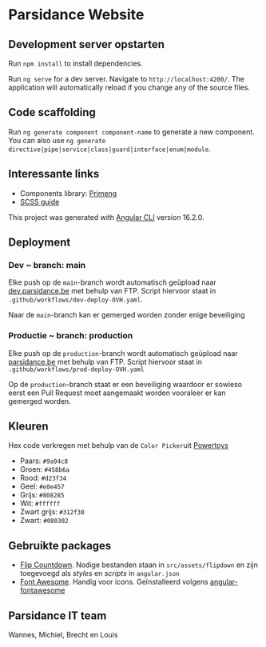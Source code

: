 # Parsidance Website

## Development server opstarten

Run `npm install` to install dependencies.

Run `ng serve` for a dev server. Navigate to `http://localhost:4200/`. The application will automatically reload if you change any of the source files.

## Code scaffolding

Run `ng generate component component-name` to generate a new component. You can also use `ng generate directive|pipe|service|class|guard|interface|enum|module`.

## Interessante links

- Components library: [Primeng](https://www.primeng.org)
- [SCSS guide](https://docs.gitlab.com/ee/development/fe_guide/style/scss.html)

This project was generated with [Angular CLI](https://github.com/angular/angular-cli) version 16.2.0. 

## Deployment

### Dev ~ branch: main

Elke push op de `main`-branch wordt automatisch geüpload naar [dev.parsidance.be](https://dev.parsidance.be) met behulp van FTP. Script hiervoor staat in `.github/workflows/dev-deploy-OVH.yaml`.

Naar de `main`-branch kan er gemerged worden zonder enige beveiliging

### Productie ~ branch: production

Elke push op de `production`-branch wordt automatisch geüpload naar [parsidance.be](https://parsidance.be) met behulp van FTP. Script hiervoor staat in `.github/workflows/prod-deploy-OVH.yaml`

Op de `production`-branch staat er een beveiliging waardoor er sowieso eerst een Pull Request moet aangemaakt worden vooraleer er kan gemerged worden.

## Kleuren

  Hex code verkregen met behulp van de `Color Picker`uit [Powertoys](https://github.com/microsoft/PowerToys)

- Paars: `#9a94c8`
- Groen: `#458b6a`
- Rood: `#d23f34`
- Geel: `#e0e457`
- Grijs: `#808285`
- Wit: `#ffffff`
- Zwart grijs: `#312f30`
- Zwart: `#080302`

## Gebruikte packages

- [Flip Countdown](https://github.com/PButcher/flipdown). Nodige bestanden staan in `src/assets/flipdown` en zijn toegevoegd als *styles* en *scripts* in `angular.json`  
- [Font Awesome](https://fontawesome.com/). Handig voor icons. Geïnstalleerd volgens [angular-fontawesome](https://github.com/FortAwesome/angular-fontawesome)

## Parsidance IT team

Wannes, Michiel, Brecht en Louis
